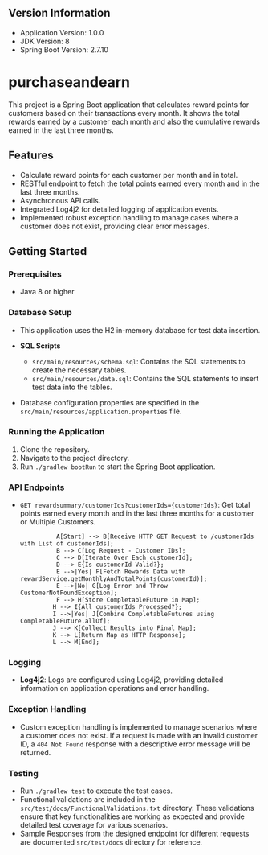 ## Version Information

- Application Version: 1.0.0
- JDK Version: 8
- Spring Boot Version: 2.7.10

# purchaseandearn

This project is a Spring Boot application that calculates reward points for customers based on their transactions every month. It shows the total rewards earned by a customer each month and also the cumulative rewards earned in the last three months.

## Features

- Calculate reward points for each customer per month and in total.
- RESTful endpoint to fetch the total points earned every month and in the last three months.
- Asynchronous API calls.
- Integrated Log4j2 for detailed logging of application events.
- Implemented robust exception handling to manage cases where a customer does not exist, providing clear error messages.

## Getting Started

### Prerequisites

- Java 8 or higher

### Database Setup

- This application uses the H2 in-memory database for test data insertion.

- **SQL Scripts**
    - `src/main/resources/schema.sql`: Contains the SQL statements to create the necessary tables.
    - `src/main/resources/data.sql`: Contains the SQL statements to insert test data into the tables.

- Database configuration properties are specified in the `src/main/resources/application.properties` file.

### Running the Application

1. Clone the repository.
2. Navigate to the project directory.
3. Run `./gradlew bootRun` to start the Spring Boot application.

### API Endpoints

- `GET rewardsummary/customerIds?customerIds={customerIds}`: Get total points earned every month and in the last three months for a customer or Multiple Customers.

                A[Start] --> B[Receive HTTP GET Request to /customerIds with List of customerIds];
                B --> C[Log Request - Customer IDs];
                C --> D[Iterate Over Each customerId];
                D --> E{Is customerId Valid?};
                E -->|Yes| F[Fetch Rewards Data with rewardService.getMonthlyAndTotalPoints(customerId)];
                E -->|No| G[Log Error and Throw CustomerNotFoundException];
                F --> H[Store CompletableFuture in Map];
               H --> I{All customerIds Processed?};
               I -->|Yes| J[Combine CompletableFutures using CompletableFuture.allOf];
               J --> K[Collect Results into Final Map];
               K --> L[Return Map as HTTP Response];
               L --> M[End];

### Logging

- **Log4j2**: Logs are configured using Log4j2, providing detailed information on application operations and error handling.

### Exception Handling

- Custom exception handling is implemented to manage scenarios where a customer does not exist. If a request is made with an invalid customer ID, a `404 Not Found` response with a descriptive error message will be returned.

### Testing

- Run `./gradlew test` to execute the test cases.
- Functional validations are included in the `src/test/docs/FunctionalValidations.txt` directory. These validations ensure that key functionalities are working as expected and provide detailed test coverage for various scenarios.
- Sample Responses from the designed endpoint for different requests are documented  `src/test/docs` directory for reference.
